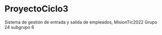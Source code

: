 # ProyectoCiclo3
Sistema de gestión de entrada y salida de empleados, MisionTic2022 Grupo 24 subgrupo 6

